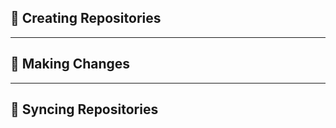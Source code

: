 ## :radio_button: Creating Repositories

___
## :radio_button: Making Changes

___
## :radio_button: Syncing Repositories

